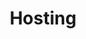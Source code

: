 ---
title: Hosting
slug: hosting
sections: Per iniziare, Configurazione dell’hosting, CMS, SSL, CloudDB, Ottimizza il tuo sito, Operazioni automatiche (CRON), Casi d'uso, FTP e SSH, Database, PHP, Diagnostica, Scrittura e autenticazione, Casi d'uso, vecchie offerte
order: 02
---